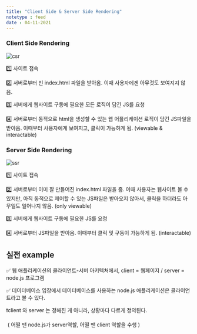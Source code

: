```yaml
---
title: "Client Side & Server Side Rendering"
notetype : feed
date : 04-11-2021
---
```


### Client Side Rendering

![csr](../images/2021-11-04-client_server/csr.png)

1️⃣   사이트 접속

2️⃣   서버로부터 빈 index.html 파일을 받아옴. 이때 사용자에겐 아무것도 보여지지 않음.

3️⃣   서버에게 웹사이트 구동에 필요한 모든 로직이 담긴 JS를 요청

4️⃣   서버로부터 동적으로 html을 생성할 수 있는 웹 어플리케이션 로직이 담긴 JS파일을 받아옴. 이때부터 사용자에게 보여지고, 클릭이 가능하게 됨. (viewable & interactable)







### Server Side Rendering

![ssr](../images/2021-11-04-client_server/ssr.png)

1️⃣   사이트 접속

2️⃣   서버로부터 이미 잘 만들어진 index.html 파일을 줌. 이때 사용자는 웹사이트 볼 수 있지만, 아직 동적으로 제어할 수 있는 JS파일은 받아오지 않아서, 클릭을 하더라도 아무일도 일어나지 않음. (only viewable)

3️⃣   서버에게 웹사이트 구동에 필요한 JS를 요청

4️⃣   서버로부터 JS파일을 받아옴. 이때부터 클릭 및 구동이 가능하게 됨. (interactable)







## 실전 example

✅ 웹 애플리케이션의 클라이언트-서버 아키텍처에서,  client = 웹페이지  /  server = node.js 프로그램

✅ 데이터베이스 입장에서 데이터베이스를 사용하는 node.js 애플리케이션은 클라이언트라고 볼 수 있다.

❗️client 와  server 는 정해진 게 아니라, 상황마다 다르게 정의된다.

​     ( 어떨 땐 node.js가 server역할, 어떨 땐 client 역할을 수행 )
